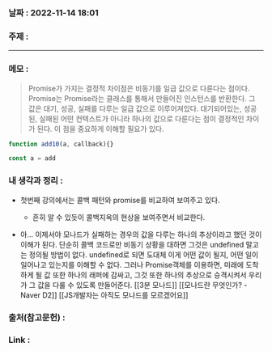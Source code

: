 ### 날짜 : 2022-11-14 18:01
### 주제 : 

---- 

### 메모 : 
>Promise가 가지는 결정적 차이점은 비동기를 일급 값으로 다룬다는 점이다. Promise는 Promise라는 클래스를 통해서 만들어진 인스턴스를 반환한다. 그 값은 대기, 성공, 실패를 다루는 일급 값으로 이루어져있다.  대기되어있는, 성공된, 실패된 어떤 컨텍스트가 아니라 하나의 값으로 다룬다는 점이 결정적인 차이가 된다. 이 점을 중요하게 이해할 필요가 있다. 


```javascript
function add10(a, callback){}

const a = add
```



### 내 생각과 정리 : 
- 첫번째 강의에서는 콜백 패턴와 promise를 비교하여 보여주고 있다. 
	- 흔히 알 수 있듯이 콜백지옥의 현상을 보여주면서 비교한다. 

 - 아... 이제서야 모나드가 실패하는 경우의 값을 다루는 하나의 추상이라고 했던 것이 이해가 된다. 단순히 콜백 코드로만 비동기 상황을 대하면 그것은 undefined 말고는 정의될 방법이 없다. undefined로 되면 도대체 이게 어떤 값이 될지, 어떤 일이 일어나고 있는지를 이해할 수 없다. 그러나 Promise객체를 이용하면, 미래에 도착하게 될 값 또한 하나의 래퍼에 감싸고, 그것 또한 하나의 추상으로 승격시켜서 우리가 그 값을 다룰 수 있도록 만들어준다. 
[[3분 모나드]]
[[모나드란 무엇인가? - Naver D2]]
[[JS개발자는 아직도 모나드를 모르겠어요]]

### 출처(참고문헌) : 


### Link : 
